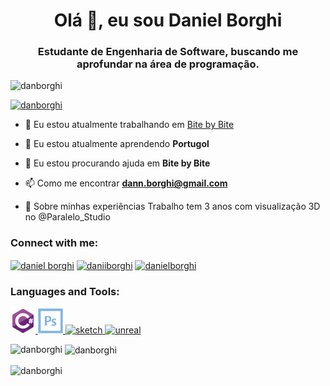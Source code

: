 <h1 align="center">Olá 👋, eu sou Daniel Borghi</h1>
<h3 align="center">Estudante de Engenharia de Software, buscando me aprofundar na área de programação.</h3>

<p align="left"> <img src="https://komarev.com/ghpvc/?username=danborghi&label=Profile%20views&color=0e75b6&style=flat" alt="danborghi" /> </p>

<p align="left"> <a href="https://github.com/ryo-ma/github-profile-trophy"><img src="https://github-profile-trophy.vercel.app/?username=danborghi" alt="danborghi" /></a> </p>

- 🔭 Eu estou atualmente trabalhando em [Bite by Bite](https://sites.google.com/edu.unifil.br/bitebybite/p%C3%A1gina-inicial)

- 🌱 Eu estou atualmente aprendendo **Portugol**

- 🤝 Eu estou procurando ajuda em **Bite by Bite**

- 📫 Como me encontrar **dann.borghi@gmail.com**

- 📄 Sobre minhas experiências Trabalho tem 3 anos com visualização 3D no @Paralelo_Studio

<h3 align="left">Connect with me:</h3>
<p align="left">
<a href="https://linkedin.com/in/daniel borghi" target="blank"><img align="center" src="https://raw.githubusercontent.com/rahuldkjain/github-profile-readme-generator/master/src/images/icons/Social/linked-in-alt.svg" alt="daniel borghi" height="30" width="40" /></a>
<a href="https://instagram.com/daniiborghi" target="blank"><img align="center" src="https://raw.githubusercontent.com/rahuldkjain/github-profile-readme-generator/master/src/images/icons/Social/instagram.svg" alt="daniiborghi" height="30" width="40" /></a>
<a href="https://www.behance.net/danielborghi" target="blank"><img align="center" src="https://raw.githubusercontent.com/rahuldkjain/github-profile-readme-generator/master/src/images/icons/Social/behance.svg" alt="danielborghi" height="30" width="40" /></a>
</p>

<h3 align="left">Languages and Tools:</h3>
<p align="left"> <a href="https://www.w3schools.com/cs/" target="_blank" rel="noreferrer"> <img src="https://raw.githubusercontent.com/devicons/devicon/master/icons/csharp/csharp-original.svg" alt="csharp" width="40" height="40"/> </a> <a href="https://www.photoshop.com/en" target="_blank" rel="noreferrer"> <img src="https://raw.githubusercontent.com/devicons/devicon/master/icons/photoshop/photoshop-line.svg" alt="photoshop" width="40" height="40"/> </a> <a href="https://www.sketch.com/" target="_blank" rel="noreferrer"> <img src="https://www.vectorlogo.zone/logos/sketchapp/sketchapp-icon.svg" alt="sketch" width="40" height="40"/> </a> <a href="https://unrealengine.com/" target="_blank" rel="noreferrer"> <img src="https://raw.githubusercontent.com/kenangundogan/fontisto/036b7eca71aab1bef8e6a0518f7329f13ed62f6b/icons/svg/brand/unreal-engine.svg" alt="unreal" width="40" height="40"/> </a> </p>

<p><img align="left" src="https://github-readme-stats.vercel.app/api/top-langs?username=danborghi&show_icons=true&locale=en&layout=compact" alt="danborghi" /></p>

<p>&nbsp;<img align="center" src="https://github-readme-stats.vercel.app/api?username=danborghi&show_icons=true&locale=en" alt="danborghi" /></p>

<p><img align="center" src="https://github-readme-streak-stats.herokuapp.com/?user=danborghi&" alt="danborghi" /></p>
